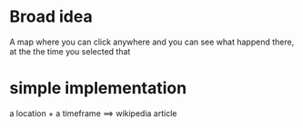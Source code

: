 # Broad idea
A map where you can click anywhere and you can see what happend there, at the the time you selected that

# simple implementation 
a location + a timeframe ==> wikipedia article
